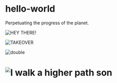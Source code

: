 # hello-world

Perpetuating the progress of the planet.

![HEY THERE!](https://th.bing.com/th/id/OIP.5WWP_mpp6sUFTE_a5GGc7gHaDt?pid=Api&rs=1)

![TAKEOVER](https://i.pinimg.com/236x/46/0c/61/460c61cfcd16f388d1548a184bb8554b--edward-snowden-looney-tunes.jpg)

![double](https://i.pinimg.com/236x/46/0c/61/460c61cfcd16f388d1548a184bb8554b--edward-snowden-looney-tunes.jpg)

![[I walk a higher path son](https://i.gifer.com/7xTk.gif)](https://youtu.be/ITI6gLuOUaA)
=======
